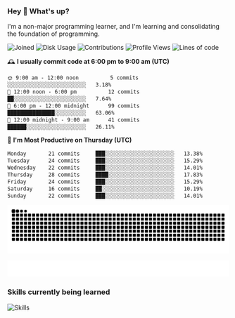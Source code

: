 ### Hey :wave: What's up?

I'm a non-major programming learner, and I'm learning and consolidating the foundation of programming.

<!--START_SECTION:waka-->
![Joined](http://img.shields.io/badge/Joined-8%20years%20ago-6D67E4?style=flat&labelColor=453C67)
![Disk Usage](http://img.shields.io/badge/Github%27s%20Storage-604.3%20MB-FD841F?style=flat&labelColor=E14D2A)
![Contributions](http://img.shields.io/badge/Contributions%20in%202024-233-7DCE13?style=flat&labelColor=2B7A0B)
![Profile Views](http://img.shields.io/badge/Profile%20Views-1-3AB4F2?style=flat&labelColor=0078AA)
![Lines of code](https://img.shields.io/badge/Lines%20of%20code-2%20Million%20Lines%20of%20code-FF8B8B?style=flat&labelColor=EB4747)

🕰️ **I usually commit code at 6:00 pm to 9:00 am (UTC)** 

```text
🌞 9:00 am - 12:00 noon          5 commits      ░░░░░░░░░░░░░░░░░░░░░░░░░   3.18% 
🌆 12:00 noon - 6:00 pm          12 commits     ██░░░░░░░░░░░░░░░░░░░░░░░   7.64% 
🌃 6:00 pm - 12:00 midnight      99 commits     ███████████████░░░░░░░░░░   63.06% 
🌙 12:00 midnight - 9:00 am      41 commits     ██████░░░░░░░░░░░░░░░░░░░   26.11%
```
📅 **I'm Most Productive on Thursday (UTC)** 

```text
Monday       21 commits     ███░░░░░░░░░░░░░░░░░░░░░░   13.38% 
Tuesday      24 commits     ███░░░░░░░░░░░░░░░░░░░░░░   15.29% 
Wednesday    22 commits     ███░░░░░░░░░░░░░░░░░░░░░░   14.01% 
Thursday     28 commits     ████░░░░░░░░░░░░░░░░░░░░░   17.83% 
Friday       24 commits     ███░░░░░░░░░░░░░░░░░░░░░░   15.29% 
Saturday     16 commits     ██░░░░░░░░░░░░░░░░░░░░░░░   10.19% 
Sunday       22 commits     ███░░░░░░░░░░░░░░░░░░░░░░   14.01%
```

<!--END_SECTION:waka-->

![Snake animation](https://raw.githubusercontent.com/dirname/dirname/output/snake.svg)

![metrics](github-metrics.svg)

### Skills currently being learned

![Skills](https://skillicons.dev/icons?i=linux,rust,go,solidity,typescript,bash,git,postgres,mysql,redis,mongo,docker,kubernetes,grafana,prometheus)
